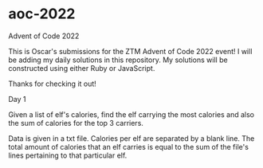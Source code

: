 # aoc-2022
Advent of Code 2022

This is Oscar's submissions for the ZTM Advent of Code 2022 event! I will be adding my daily solutions in this repository. My solutions will be constructed using either Ruby or JavaScript.

Thanks for checking it out!

Day 1

Given a list of elf's calories, find the elf carrying the most calories and also the sum of calories for the top 3 carriers. 

Data is given in a txt file. Calories per elf are separated by a blank line. The total amount of calories that an elf carries is equal to the sum of the file's lines pertaining to that particular elf.
